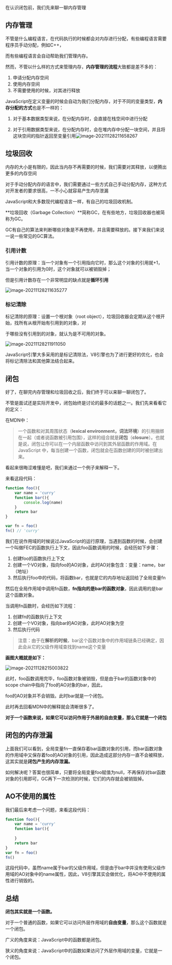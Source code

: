 在认识闭包前，我们先来聊一聊内存管理

## 内存管理

不管是什么编程语言，在代码执行的时候都会对内存进行分配，有些编程语言需要程序员手动分配，例如C++，

而有些编程语言会自动帮助我们管理内存。

然而，不管以什么样的方式来管理内存，**内存管理的流程**大致都是差不多的：

1. 申请分配内存空间
2. 使用内存空间
3. 不需要使用的时候，对其进行释放

JavaScript在定义变量的时候会自动为我们分配内存，对于不同的变量类型，**内存分配的方式**也是不一样的：

1. 对于基本数据类型来说，在分配内存时，会直接在栈空间中进行分配

2. 对于引用数据类型来说，在分配内存时，会在堆内存中分配一块空间，并且将这块空间的指针返回至变量引用![image-20211128211658267](https://codertzm.oss-cn-chengdu.aliyuncs.com/image-20211128211658267.png)

   

## 垃圾回收

内存的大小是有限的，因此当内存不再需要的时候，我们需要对其释放，以便腾出更多的内存空间

对于手动分配内存的语言中，我们需要通过一些方式自己手动分配内存，这种方式对开发者的要求很高，一不小心就容易产生内存泄漏

JavaScript和大多数现代编程语言一样，有自己的垃圾回收机制。

**垃圾回收（Garbage Collection）**简称GC，在有些地方，垃圾回收器也被简称为GC。

GC有自己的算法来判断哪些对象是不再使用，并且需要释放的。接下来我们来说一说一些常见的GC算法。

### 引用计数

引用计数的原理：当一个对象有一个引用指向它时，那么这个对象的引用就+1，当一个对象的引用为0时，这个对象就可以被销毁掉；

但是引用计数存在一个非常明显的缺点就是**循环引用**

![image-20211128211635277](https://codertzm.oss-cn-chengdu.aliyuncs.com/image-20211128211635277.png)

### 标记清除

标记清除的原理：设置一个根对象（root object），垃圾回收器会定期从这个根开始，找所有从根开始有引用到的对象，对

于哪些没有引用到的对象，就认为是不可用的对象。

![image-20211128211911050](https://codertzm.oss-cn-chengdu.aliyuncs.com/image-20211128211911050.png)

JavaScript引擎大多采用的是标记清除法，V8引擎也为了进行更好的优化，也会将标记清除法和其他算法结合起来。

## 闭包

好了，在聊完内存管理和垃圾回收之后，我们终于可以来聊一聊闭包了。

不管是面试还是实际开发中，闭包始终是讨论的最多的话题之一。我们先来看看它的定义：

在MDN中：

> 一个函数和对其周围状态（**lexical environment，词法环境**）的引用捆绑在一起（或者说函数被引用包围），这样的组合就是**闭包**（**closure**）。也就是说，闭包让你可以在一个内层函数中访问到其外层函数的作用域。在 JavaScript 中，每当创建一个函数，闭包就会在函数创建的同时被创建出来。

看起来很晦涩难懂是吧，我们来通过一个例子来解释一下。

来看这段代码：

```js
function foo(){
    var name = 'curry'
    function bar(){
        console.log(name)
    }
    return bar
}

var fn = foo()
fn() // 'curry'
```

我们在说作用域的时候说过JavaScript的运行原理，当遇到函数的时候，会创建一个叫做FEC的函数执行上下文，因此foo函数调用的时候，会经历如下步骤：

1. 创建foo的函数执行上下文
2. 创建一个VO对象，指向foo的AO对象，此时AO对象包含：变量：name，bar（地址）
3. 然后执行foo中的代码，将函数bar，也就是它的内存地址返回给了全局变量fn

然后在全局作用域中调用fn函数，**fn指向的是bar的函数对象**，因此调用的是bar这个函数对象。

当调用fn函数时，会经历如下流程：

1. 创建fn的函数执行上下文
2. 创建一个VO对象，指向bar的AO对象，此时AO对象为空
3. 然后执行代码

> 注意：由于在**解析的时候**，bar这个函数对象中的作用域链条已经确定，因此会从它的父级作用域查找到name这个变量

**画图大概就是如下：**

![image-20211128215003822](https://codertzm.oss-cn-chengdu.aliyuncs.com/image-20211128215003822.png)

此时，foo函数调用完毕，foo函数对象被销毁，但是由于bar的函数对象中的scope chain中指向了foo的AO对象的bar，因此，

foo的AO对象并不会销毁。此时bar就是一个闭包。

此时再去回看MDN中的解释就会清晰很多了。

**对于一个函数来说，如果它可以访问作用于外层的自由变量，那么它就是一个闭包**

## 闭包的内存泄漏

 上面我们可以看到，全局变量fn一直保存着bar函数对象的引用，而bar函数对象的作用域中又保存着foo的AO对象的引用，因此造成这部分内存一直不会被释放，这其实就是**闭包产生的内存泄漏。**

如何解决呢？答案也很简单，只要将全局变量foo赋值为null，不再保存对bar函数对象的引用即可，GC再下一次检测的时候，它们的内存就会被销毁掉。

## AO不使用的属性

我们最后来考虑一个问题，来看这段代码：

```js
function foo(){
    var name = 'curry'
    function bar(){
        
    }
    return bar
}
var fn = foo()
fn()
```

这段代码中，虽然name属于bar的父级作用域，但是由于bar中并没有使用父级作用域的AO对象中的name属性，因此，V8引擎其实会做优化，将AO中不使用的属性进行销毁的。

## 总结

**闭包其实就是一个函数。**

对于一个普通的函数，如果它可以访问外层作用域的**自由变量**，那么这个函数就是一个闭包。

 广义的角度来说：JavaScript中的函数都是闭包。

 狭义的角度来说：JavaScript中的函数如果访问了外层作用域的变量，它就是一个闭包。

